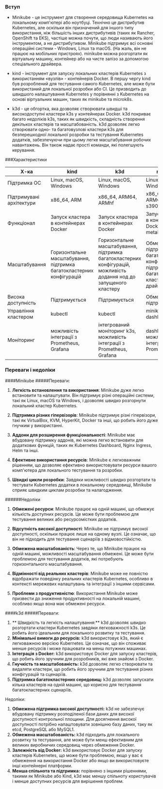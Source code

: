 ### Вступ

- Minikube - це інструмент для створення середовища Kubernetes на локальному комп'ютері або ноутбуці. Технічно це дистрибутив Kubernetes, але оскільки він призначений для іншого типу використання, ніж більшість інших дистрибутивів 
(таких як Rancher, OpenShift та EKS), частіше можна почути, що люди називають його інструментом, а не дистрибутивом. Minikube підтримує всі основні операційні системи - Windows, Linux та macOS. (На жаль, він не працює на мобільних пристроях). minikube можна розгортати як віртуальну машину, контейнер або на чисте залізо за допомогою спеціального драйвера.

- kind - інструмент для запуску локальних кластерів Kubernetes з використанням «вузлів» - контейнерів Docker. В першу чергу kind був розроблений для тестування самого Kubernetes, але може бути використаний для локальної розробки або CI. Це призводить до швидшого налаштування Kubernetes у порівнянні з Kubernetes на основі віртуальних машин, таких як minikube та microk8s.

- k3d - це обгортка, яка дозволяє створювати швидші та високодоступні кластери k3s у контейнерах Docker. k3d покриває багато недоліків k3s, таких як швидкість, складність створення декількох кластерів та масштабованість.  k3d дозволяє легко створювати одно- та багатовузлові кластери k3s для безперешкодної локальної розробки та тестування Kubernetes додатків, забезпечуючи при цьому легке масштабування робочих навантажень. Він також надає прості команди, які полегшують керування.

###Характеристики
                    
Х-ка  | kind | k3d | minikube
------------- | ------------- |------------- | ------------- 
Підтримка ОС  | Linux, macOS, Windows  | Linux, macOS, Windows  | Linux, macOS, Windows
Підтримувані архітектури  | x86_64, ARM  | x86_64, ARM64, ARMhf  | x86_64, ARM64, ARMv7, ppc64, s390x
Функціонал  | Запуск кластера в контейнерах Docker  | Запуск кластера в контейнерах Docker  | Запуск кластера в контейнерах Docker, VM, Bare metal
Масштабування  | Горизонтальне масштабування, підтримка багатокластерних конфігурацій  | Горизонтальне масштабування, підтримка багатокластерних конфігурацій, можливість додання нод до запущеного кластеру  | Обмежена підтримка багатокластерних конфігурацій, підтримка багатовузлових кластерів через драйвер.
Висока доступність  | Підтримується  | Підтримується  | Обмежена підтримка
Управління кластером | kubectl | kubectl | minikube, kubectl, dashboard
Моніторинг | можливість інтеграції з Prometheus, Grafana | інтегрований моніторинг k3s, можливість інтеграції з Prometheus, Grafana | dashboard, можливість інтеграції з Prometheus

### Переваги і недоліки

####Minikube
#####Переваги:

1. **Легкість встановлення та використання**: Minikube дуже легко встановити та налаштувати. Він підтримує різні операційні системи, такі як Linux, macOS та Windows, і дозволяє швидко розгорнути локальний кластер Kubernetes.

2. **Підтримка різних гіпервізорів**: Minikube підтримує різні гіпервізори, такі як VirtualBox, KVM, HyperKit, Docker та інші, що робить його дуже гнучким у використанні.

3. **Аддони для розширення функціональності**: Minikube має вбудовану підтримку аддонів, які можна легко встановити для додаткових функцій, таких як Kubernetes Dashboard, Nginx Ingress, Helm та інші.

4. **Ефективне використання ресурсів**: Minikube є легковажним рішенням, що дозволяє ефективно використовувати ресурси вашого комп'ютера для локального тестування та розробки.

5. **Швидкі цикли розробки**: Завдяки можливості швидко розгортати та тестувати Kubernetes додатки в локальному середовищі, Minikube сприяє швидким циклам розробки та налагодження.

######Недоліки

1. **Обмежені ресурси**: Minikube працює на одній машині, що обмежує кількість доступних ресурсів. Це може бути проблемою для тестування великих або ресурсомістких додатків.

2. **Відсутність високої доступності**: Minikube не підтримує високої доступності, оскільки працює лише на одному вузлі. Це означає, що він не підходить для тестування сценаріїв з відмовостійкістю.

3. **Обмежена масштабованість**: Через те, що Minikube працює на одній машині, можливості масштабування обмежені. Це може бути проблемою для тестування додатків, які потребують горизонтального масштабування.

4. **Відмінності від реальних кластерів**: Minikube може не повністю відображати поведінку реальних кластерів Kubernetes, особливо в контексті мережевих налаштувань та інтеграції з іншими сервісами.

5. **Проблеми з продуктивністю**: Використання Minikube може призвести до зниження продуктивності на локальній машині, особливо якщо вона має обмежені ресурси.


####k3d
#####Переваги:
1. ** Швидкість та легкість налаштування:** k3d дозволяє швидко розгортати кластери Kubernetes завдяки легковажності k3s. Це робить його ідеальним для локального розвитку та тестування.
2. **Мінімальні вимоги до ресурсів:** k3d використовує k3s, який є легковажною версією Kubernetes. Це означає, що він споживає менше ресурсів і може працювати на менш потужних машинах.
3. **Інтеграція з Docker:** k3d використовує Docker для запуску кластерів, що робить його зручним для розробників, які вже знайомі з Docker.
4. **Гнучкість та масштабованість:** k3d дозволяє легко створювати та видаляти кластери, що робить його зручним для тестування різних конфігурацій та сценаріїв.
5. **Підтримка багатокластерних середовищ:** k3d дозволяє запускати кілька кластерів на одній машині, що корисно для тестування багатокластерних сценаріїв.

Недоліки:
1. **Обмежена підтримка високої доступності:** k3d не забезпечує вбудовану підтримку розподіленої бази даних для високої доступності контрольної площини. Для досягнення високої доступності потрібно налаштовувати зовнішню базу даних, таку як etcd, PostgreSQL або MySQL1.
2. **Обмежена масштабованість:** k3d підходить для локального розвитку та тестування, але може бути менш ефективним для великих виробничих середовищ через обмеження Docker.
3. **Залежність від Docker:** k3d використовує Docker для запуску кластерів Kubernetes, що може бути проблемою, якщо у вас є обмеження на використання Docker або якщо ви використовуєте інші контейнерні платформи.
4. **Менша спільнота та підтримка:** порівняно з іншими рішеннями, такими як Minikube або Kind, k3d має меншу спільноту користувачів і менше доступних ресурсів для вирішення проблем.
